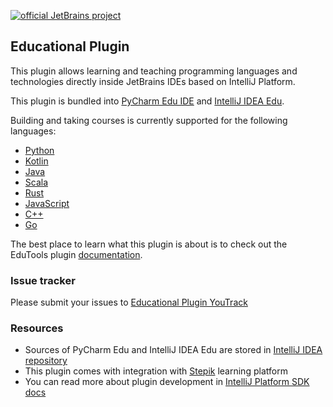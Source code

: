 [![official JetBrains project](http://jb.gg/badges/official-flat-square.svg)](https://confluence.jetbrains.com/display/ALL/JetBrains+on+GitHub)

## Educational Plugin

This plugin allows learning and teaching programming languages and technologies 
directly inside JetBrains IDEs based on IntelliJ Platform.

This plugin is bundled into [PyCharm Edu IDE](https://www.jetbrains.com/education/download/#section=pycharm-edu) and [IntelliJ IDEA Edu](https://www.jetbrains.com/education/download/#section=idea).

Building and taking courses is currently supported for the following languages: 
 * [Python](https://www.python.org/)
 * [Kotlin](https://kotlinlang.org/)
 * [Java](https://www.java.com)
 * [Scala](https://www.scala-lang.org/)
 * [Rust](https://www.rust-lang.org/)
 * [JavaScript](https://developer.mozilla.org/en-US/docs/Web/JavaScript)
 * [C++](https://isocpp.org/)
 * [Go](https://golang.org/)

The best place to learn what this plugin is about is to check out the EduTools plugin [documentation](https://www.jetbrains.com/help/education/educational-products.html).

### Issue tracker
Please submit your issues to [Educational Plugin YouTrack](https://youtrack.jetbrains.com/issues/EDU)

### Resources
* Sources of PyCharm Edu and IntelliJ IDEA Edu are stored in [IntelliJ IDEA repository](https://jetbrains.team/p/idea/code/intellij?path=%2Fedu)
* This plugin comes with integration with [Stepik](http://welcome.stepik.org/) learning platform
* You can read more about plugin development in [IntelliJ Platform SDK docs](http://www.jetbrains.org/intellij/sdk/docs/index.html)
